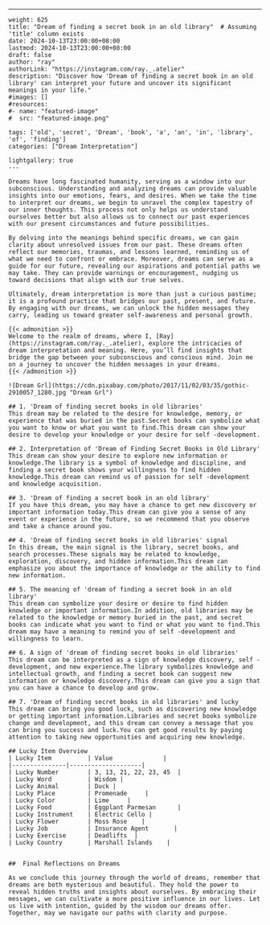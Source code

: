 ---
    weight: 625
    title: "Dream of finding a secret book in an old library"  # Assuming 'title' column exists
    date: 2024-10-13T23:00:00+08:00
    lastmod: 2024-10-13T23:00:00+08:00
    draft: false
    author: "ray"
    authorLink: "https://instagram.com/ray._.atelier"
    description: "Discover how 'Dream of finding a secret book in an old library' can interpret your future and uncover its significant meanings in your life."
    #images: []
    #resources:
    #- name: "featured-image"
    #  src: "featured-image.png"
    
    tags: ['old', 'secret', 'Dream', 'book', 'a', 'an', 'in', 'library', 'of', 'finding']
    categories: ["Dream Interpretation"]
    
    lightgallery: true
    ---
    
    Dreams have long fascinated humanity, serving as a window into our subconscious. Understanding and analyzing dreams can provide valuable insights into our emotions, fears, and desires. When we take the time to interpret our dreams, we begin to unravel the complex tapestry of our inner thoughts. This process not only helps us understand ourselves better but also allows us to connect our past experiences with our present circumstances and future possibilities.
    
    By delving into the meanings behind specific dreams, we can gain clarity about unresolved issues from our past. These dreams often reflect our memories, traumas, and lessons learned, reminding us of what we need to confront or embrace. Moreover, dreams can serve as a guide for our future, revealing our aspirations and potential paths we may take. They can provide warnings or encouragement, nudging us toward decisions that align with our true selves.
    
    Ultimately, dream interpretation is more than just a curious pastime; it is a profound practice that bridges our past, present, and future. By engaging with our dreams, we can unlock the hidden messages they carry, leading us toward greater self-awareness and personal growth.
    
    {{< admonition >}}
    Welcome to the realm of dreams, where I, [Ray](https://instagram.com/ray._.atelier), explore the intricacies of dream interpretation and meaning. Here, you’ll find insights that bridge the gap between your subconscious and conscious mind. Join me on a journey to uncover the hidden messages in your dreams.
    {{< /admonition >}}
    
    ![Dream Grl](https://cdn.pixabay.com/photo/2017/11/02/03/35/gothic-2910057_1280.jpg "Dream Grl")
    
    ## 1. 'Dream of finding secret books in old libraries'
    This dream may be related to the desire for knowledge, memory, or experience that was buried in the past.Secret books can symbolize what you want to know or what you want to find.This dream can show your desire to develop your knowledge or your desire for self -development.
    
    ## 2. Interpretation of 'Dream of Finding Secret Books in Old Library'
    This dream can show your desire to explore new information or knowledge.The library is a symbol of knowledge and discipline, and finding a secret book shows your willingness to find hidden knowledge.This dream can remind us of passion for self -development and knowledge acquisition.
    
    ## 3. 'Dream of finding a secret book in an old library'
    If you have this dream, you may have a chance to get new discovery or important information today.This dream can give you a sense of any event or experience in the future, so we recommend that you observe and take a chance around you.
    
    ## 4. 'Dream of finding secret books in old libraries' signal
    In this dream, the main signal is the library, secret books, and search processes.These signals may be related to knowledge, exploration, discovery, and hidden information.This dream can emphasize you about the importance of knowledge or the ability to find new information.
    
    ## 5. The meaning of 'dream of finding a secret book in an old library'
    This dream can symbolize your desire or desire to find hidden knowledge or important information.In addition, old libraries may be related to the knowledge or memory buried in the past, and secret books can indicate what you want to find or what you want to find.This dream may have a meaning to remind you of self -development and willingness to learn.
    
    ## 6. A sign of 'dream of finding secret books in old libraries'
    This dream can be interpreted as a sign of knowledge discovery, self -development, and new experience.The library symbolizes knowledge and intellectual growth, and finding a secret book can suggest new information or knowledge discovery.This dream can give you a sign that you can have a chance to develop and grow.
    
    ## 7. 'Dream of finding secret books in old libraries' and lucky
    This dream can bring you good luck, such as discovering new knowledge or getting important information.Libraries and secret books symbolize change and development, and this dream can convey a message that you can bring you success and luck.You can get good results by paying attention to taking new opportunities and acquiring new knowledge.
    
    ## Lucky Item Overview
    | Lucky Item          | Value              |
    |---------------|--------------------|
    | Lucky Number        | 3, 13, 21, 22, 23, 45  |
    | Lucky Word          | Wisdom |
    | Lucky Animal        | Duck |
    | Lucky Place         | Promenade     |
    | Lucky Color         | Lime     |
    | Lucky Food          | Eggplant Parmesan      |
    | Lucky Instrument    | Electric Cello |
    | Lucky Flower        | Moss Rose    |
    | Lucky Job           | Insurance Agent       |
    | Lucky Exercise      | Deadlifts  |
    | Lucky Country       | Marshall Islands    |
    
    
    ##  Final Reflections on Dreams
    
    As we conclude this journey through the world of dreams, remember that dreams are both mysterious and beautiful. They hold the power to reveal hidden truths and insights about ourselves. By embracing their messages, we can cultivate a more positive influence in our lives. Let us live with intention, guided by the wisdom our dreams offer. Together, may we navigate our paths with clarity and purpose.
    